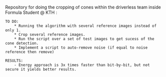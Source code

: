 Repository for doing the cropping of cones within the driverless team inside Formula Student @ KTH :

	TO DO:
		* Running the algorithm with several reference images instead of only 1.													            
		* Crop several reference images.																                               
		* Run the script over a set of test images to get sucess of the cone detection.	
		* Implement a script to auto-remove noise (if equal to noise reference then remove)		

 	RESULTS:
		- Energy approach is 3x times faster than bit-by-bit, but not secure it yields better results.	
